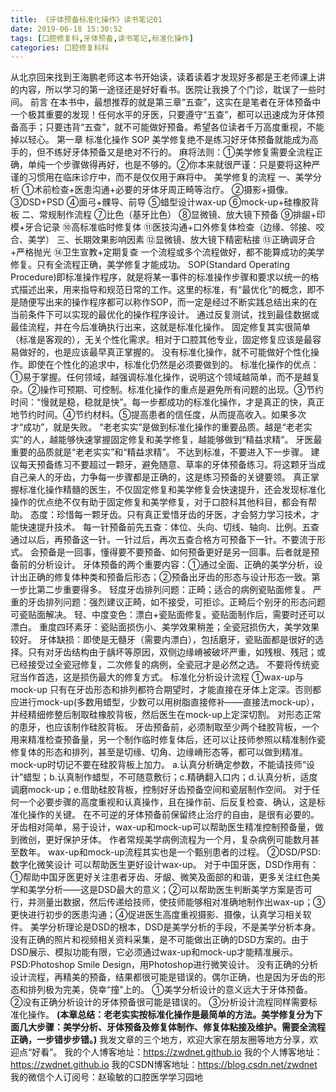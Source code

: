 ```yaml
---
title: 《牙体预备标准化操作》读书笔记01
date: 2019-06-18 15:30:52
tags: [口腔修复科,牙体预备,读书笔记,标准化操作]
categories: 口腔修复科科
---
```

从北京回来找到王海鹏老师这本书开始读，读着读着才发现好多都是王老师课上讲的内容，所以学习的第一途径还是好好看书。医院让我换了个门诊，耽误了一些时间。
前言
在本书中，最想推荐的就是第三章“五查”，这实在是笔者在牙体预备中一个极其重要的发现！任何水平的牙医，只要遵守“五查”，都可以迅速成为牙体预备高手；只要违背“五查”，就不可能做好预备。希望各位读者千万高度重视，不能掉以轻心。
第一章 标准化操作 SOP
美学修复绝不是练习好牙体预备就能成为高手的，但不练好牙体预备又是绝对不行的。
麻将法则：①美学修复需要全流程正确，单纯一个步骤做得再好，也是不够的。②你本来就很严谨：只是要将这种严谨的习惯用在临床诊疗中，而不是仅仅用于麻将中。
美学修复的流程
一、美学分析
①术前检查+医患沟通+必要的牙体牙周正畸等治疗。
②摄影+摄像。
③DSD+PSD
④面弓+髁导、前导
⑤蜡型设计wax-up
⑥mock-up+硅橡胶背板
二、常规制作流程
⑦比色（基牙比色）
⑧显微镜、放大镜下预备
⑨排龈+印模+牙合记录
⑩高标准临时修复体
⑪医技沟通+口外修复体检查（边缘、邻接、咬合、美学）
三、长期效果影响因素
⑫显微镜、放大镜下精密粘接
⑬正确调牙合+严格抛光
⑭卫生宣教+定期复查
一个流程或多个流程做好，都不能算成功的美学修复。只有全流程正确，美学修复才能成功。
SOP(Standard Operating Procedure)即标准操作程序，就是将某一事件的标准操作步骤和要求以统一的格式描述出来，用来指导和规范日常的工作。这里的标准，有“最优化”的概念，即不是随便写出来的操作程序都可以称作SOP，而一定是经过不断实践总结出来的在当前条件下可以实现的最优化的操作程序设计。
通过反复测试，找到最佳数据或最佳流程，并在今后准确执行出来，这就是标准化操作。
固定修复其实很简单（标准是客观的），无关个性化需求。相对于口腔其他专业，固定修复应该是最容易做好的，也是应该最早真正掌握的。
没有标准化操作，就不可能做好个性化操作。即使在个性化的追求中，标准化仍然是必须要做到的。
标准化操作的优点：①易于掌握。任何领域，越强调标准化操作，说明这个领域越简单，而不是越复杂。②操作可预期、可控制。标准化操作的重点是避免所有问题的出现。③节约时间：“慢就是稳，稳就是快”。每一步都成功的标准化操作，才是真正的快，真正地节约时间。④节约材料。⑤提高患者的信任度，从而提高收入。如果多次才“成功”，就是失败。
“老老实实”是做到标准化操作的重要品质。越是“老老实实”的人，越能够快速掌握固定修复和美学修复，越能够做到“精益求精”。
牙医最重要的品质就是“老老实实”和“精益求精”。
不达到标准，不要进入下一步骤。
建议每天预备练习不要超过一颗牙，避免随意、草率的牙体预备练习。将这颗牙当成自己亲人的牙齿，力争每一步骤都是正确的，这是练习预备的关键要领。
真正掌握标准化操作精髓的医生，不仅固定修复和美学修复会快速提升，还会发现标准化操作的优点绝不仅有助于固定修复和美学修复，对于口腔科其他科目，都会有帮助。
态度：珍惜每一颗牙齿。只有真正爱惜牙齿的牙医，才会努力学习技术，才能快速提升技术。
每一针预备前先五查：体位、头向、切线、轴向、比例。五查通过以后，再预备这一针。一针过后，再次五查合格方可预备下一针。不要流于形式。
会预备是一回事，懂得要不要预备、如何预备更好是另一回事。后者就是预备前的分析设计。
牙体预备的两个重要内容：①通过全面、正确的美学分析，设计出正确的修复体种类和预备后形态；②预备出牙齿的形态与设计形态一致。第一步比第二步重要得多。
轻度牙齿排列问题：正畸；适合的病例瓷贴面修复。
严重的牙齿排列问题：强烈建议正畸，如不接受，可拒诊。正畸后个别牙的形态问题可瓷贴面解决。
轻、中度变色：漂白+瓷贴面修复。瓷贴面制作后，需要时还可以漂白。
重度四环素牙：瓷贴面损伤小、美学效果稍差；全瓷冠损伤大，美学效果较好。
牙体缺损：即使是无髓牙（需要内漂白），包括磨牙，瓷贴面都是很好的选择。只有对牙齿结构由于龋坏等原因，双侧边缘嵴被破坏严重，如残根、残冠；或已经接受过全瓷冠修复，二次修复的病例，全瓷冠才是必然之选。
不要将传统瓷冠当作首选，这是损伤最大的修复方式。
标准化分析设计流程
①wax-up与mock-up
只有在牙齿形态和排列都符合期望时，才能直接在牙体上定深。否则都应进行mock-up(多数用蜡型，少数可以用树脂直接修补——直接法mock-up），并经精细修整后制取硅橡胶背板，然后医生在mock-up上定深切割。
对形态正常的患牙，也应该制作硅胶背板。
牙齿预备前，必须制取至少两个硅胶背板，一个用来精准检查预备量，另一个制作临时修复体后，还可以让技师参照以精准制作瓷修复体的形态和排列，甚至是切缘、切角、边缘嵴形态等，都可以做到精准。
mock-up时切记不要在硅胶背板上加力。
a.认真分析确定参数，不能请技师“设计”蜡型；b.认真制作蜡型，不可随意敷衍；c.精确翻入口内；d.认真分析，适度调磨mock-up；e.借助硅胶背板，控制好牙齿预备空间和瓷层制作空间。
对于任何一个必要步骤的高度重视和认真操作，且在操作前、后反复检查、确认，这是标准化操作的关键。
在不可逆的牙体预备前保留终止治疗的自由，是很有必要的。
牙齿相对简单，易于设计，wax-up和mock-up可以帮助医生精准控制预备量，做到微创，更好保护牙体。
作者常规美学病例流程为一个月，复杂病例可能数月甚至数年。
wax-up和mock-up流程其实也是一个甄别患者的过程。
②DSD/PSD:数字化微笑设计
可以帮助医生更好设计wax-up。
对于中国牙医，DSD作用有：①帮助中国牙医更好关注患者牙齿、牙龈、微笑及面部的和谐，更多关注红色美学和美学分析——这是DSD最大的意义；②可以帮助医生判断美学方案是否可行，并测量出数据，然后传递给技师，使技师能够相对准确地制作出wax-up；③更快进行初步的医患沟通；④促进医生高度重视摄影、摄像，认真学习相关软件。
美学分析理论是DSD的根本，DSD是美学分析的手段，不是美学分析本身。没有正确的照片和视频相关资料采集，是不可能做出正确的DSD方案的。由于DSD展示、模拟功能有限，它必须通过wax-up和mock-up才能精准展示。
PSD:Photoshop Smile Design，用Photoshop进行微笑设计。
没有正确的分析设计流程，再精美的预备，结果都很可能是错误的。偶尔正确，也是因为牙齿的形态和排列极为完美，侥幸“撞”上的。
①美学分析设计的意义远大于牙体预备。
②没有正确分析设计的牙体预备很可能是错误的。
③分析设计流程同样需要标准化操作。
**(本章总结：老老实实按标准化操作是最简单的方法。美学修复分为下面几大步骤：美学分析、牙体预备及修复体制作、修复体粘接及维护。需要全流程正确，一步错步步错。)**
我发文章的三个地方，欢迎大家在朋友圈等地方分享，欢迎点“好看”。
我的个人博客地址：https://zwdnet.github.io
我的个人博客地址：https://zwdnet.github.io
我的CSDN博客地址：https://blog.csdn.net/zwdnet
我的微信个人订阅号：赵瑜敏的口腔医学学习园地

